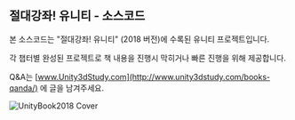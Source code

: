 ## 절대강좌! 유니티 - 소스코드

본 소스코드는 "절대강좌! 유니티" (2018 버전)에 수록된 유니티 프로젝트입니다.

각 챕터별 완성된 프로젝트로 책 내용을 진행시 막히거나 빠른 진행을 위해 제공합니다.

Q&A는 [www.Unity3dStudy.com](http://www.unity3dstudy.com/books-qanda/) 에 글을 남겨주세요.

![UnityBook2018 Cover](http://IndieGameMaker.github.io/images/books/unity2018_cover.png)

